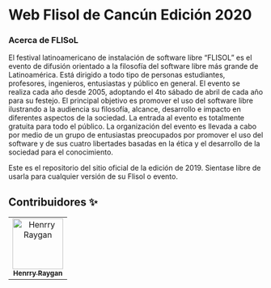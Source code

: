 # Web Flisol de Cancún Edición 2020

### Acerca de FLISoL

El festival latinoamericano de instalación de software libre “FLISOL” es el evento de difusión orientado a la filosofía del software libre más grande de Latinoamérica. Está dirigido a todo tipo de personas estudiantes, profesores, ingenieros, entusiastas y público en general. El evento se realiza cada año desde 2005, adoptando el 4to sábado de abril de cada año para su festejo. El principal objetivo es promover el uso del software libre ilustrando a la audiencia su filosofía, alcance, desarrollo e impacto en diferentes aspectos de la sociedad. La entrada al evento es totalmente gratuita para todo el público. La organización del evento es llevada a cabo por medio de un grupo de entusiastas preocupados por promover el uso del software y de sus cuatro libertades basadas en la ética y el desarrollo de la sociedad para el conocimiento.

Este es el repositorio del sitio oficial de la edición de 2019. Sientase libre de usarla para cualquier versión de su Flisol o evento.

## Contribuidores ✨

<!-- ALL-CONTRIBUTORS-LIST:START - Do not remove or modify this section -->
<table>
  <tr>
    <td align="center">
        <a href="https://henryraygan.com">
        <img src="https://avatars.githubusercontent.com/u/28490601?v=3" width="100px;" alt="Henrry Raygan"/>
        <br />
        <sub>
        <b>Henrry Raygan
        </b>
        </sub>
        </a>
    </td>
  </tr>
</table>

